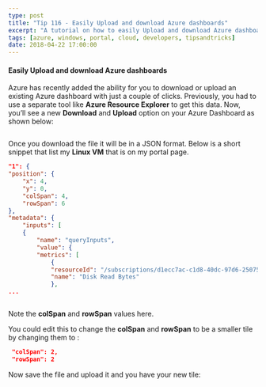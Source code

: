 ```yaml
---
type: post
title: "Tip 116 - Easily Upload and download Azure dashboards"
excerpt: "A tutorial on how to easily Upload and download Azure dashboards"
tags: [azure, windows, portal, cloud, developers, tipsandtricks]
date: 2018-04-22 17:00:00
---
```



#### Easily Upload and download Azure dashboards

Azure has recently added the ability for you to download or upload an existing Azure dashboard with just a couple of clicks. Previously, you had to use a separate tool like **Azure Resource Explorer** to get this data. Now, you’ll see a new **Download** and **Upload** option on your Azure Dashboard as shown below:

<img :src="$withBase('/files/azportal1.png')">

Once you download the file it will be in a JSON format. Below is a short snippet that list my **Linux VM** that is on my portal page. 

```json
"1": {
"position": {
	"x": 4,
	"y": 0,
	"colSpan": 4,
	"rowSpan": 6
},
"metadata": {
	"inputs": [
	{
		"name": "queryInputs",
		"value": {
		"metrics": [
			{
			"resourceId": "/subscriptions/d1ecc7ac-c1d8-40dc-97d6-2507597e7404/resourcegroups/crumplinux-rg/providers/microsoft.compute/virtualmachines/crumplinux",
			"name": "Disk Read Bytes"
			},
...
```

<img :src="$withBase('/files/azportal2.png')">

Note the **colSpan** and **rowSpan** values here. 
 

You could edit this to change the **colSpan** and **rowSpan** to be a smaller tile by changing them to :

```json
 "colSpan": 2,
 "rowSpan": 2
```

Now save the file and upload it and you have your new tile:

<img :src="$withBase('/files/azportal3.png')">


